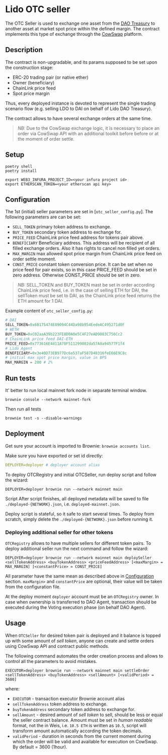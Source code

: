 # Lido OTC seller

The OTC Seller is used to exchange one asset from the [DAO Treasury](https://mainnet.lido.fi/#/lido-dao/0x3e40d73eb977dc6a537af587d48316fee66e9c8c/) to another asset at market spot price within the defined margin. The contract implements this type of exchange through the [CowSwap](https://cow.fi/) platform.

## Description

The contract is non-upgradable, and its params supposed to be set upon the construction stage:

- ERC-20 trading pair (or native ether)
- Owner (beneficiary)
- ChainLink price feed
- Spot price margin

Thus, every deployed instance is devoted to represent the single trading scenario flow (e.g. selling LDO to DAI on behalf of Lido DAO Treasury).

The contract allows to have several exchange orders at the same time.

> *NB:* Due to the CowSwap exchange logic, it is necessary to place an order via CowSwap API with an additional toolkit before before or at the moment of order settle.

## Setup

```shell
poetry shell
poetry install

export WEB3_INFURA_PROJECT_ID=<your infura project id>
export ETHERSCAN_TOKEN=<your etherscan api key>
```

## Configuration

The 1st (initial) seller parameters are set in [`otc_seller_config.py`]. The following parameters are can be set:

- `SELL_TOKEN` primary token address to exchange.
- `BUY_TOKEN` secondary token address to exchange for.
- `PRICE_FEED` ChainLink price feed address for tokens pair above.
- `BENEFICIARY` Beneficiary address. This address will be recipient of all filled exchange orders. Also it has rights to cancel non filled yet orders.
- `MAX_MARGIN` max allowed spot price margin from ChainLink price feed on order settle moment.
- `CONST_PRICE` constant token conversion price. It can be set when no price feed for pair exists, so in this case PRICE_FEED should be set in zero address. Otherwise CONST_PRICE should be set in zero.

> *NB:* SELL_TOKEN and BUY_TOKEN mast be set in order according ChainLink price feed, i.e. in the case of selling ETH for DAI, the sellToken must be set to DAI, as the ChainLink price feed returns the ETH amount for 1 DAI.

Example content of `otc_seller_config.py`:

```py
# DAI
SELL_TOKEN=0x6B175474E89094C44Da98b954EedeAC495271d0F
# WETH
BUY_TOKEN=0xC02aaA39b223FE8D0A0e5C4F27eAD9083C756Cc2
# ChainLink price feed DAI-ETH
PRICE_FEED=0x773616E4d11A78F511299002da57A0a94577F1f4
# Lido Agent
BENEFICIARY=0x3e40D73EB977Dc6a537aF587D48316feE66E9C8c
# initial max spot price margin, value in BPS
MAX_MARGIN = 200 # 2%
```

## Run tests

It' better to run local mainnet fork node in separate terminal window.

```shell
brownie console --network mainnet-fork
```

Then run all tests

```shell
brownie test -s --disable-warnings
```

## Deployment

Get sure your account is imported to Brownie: `brownie accounts list`.

Make sure you have exported or set id directly:

```yaml
DEPLOYER=deployer # deployer account alias
```

To deploy OTCRegistry and initial OTCSeller, run deploy script and follow the wizard:

```shell
DEPLOYER=deployer brownie run --network mainnet main
```

Script After script finishes, all deployed metadata will be saved to file `./deployed-{NETWORK}.json`, i.e. `deployed-mainnet.json`.

Deploy script is stateful, so it safe to start several times. To deploy from scratch, simply delete the `./deployed-{NETWORK}.json` before running it.

### Deploying additional seller for other tokens

`OTCRegistry` allows to have multiple sellers for different token pairs. To deploy additional seller run the next command and follow the wizard:

```shell
DEPLOYER=deployer brownie run --network mainnet main deploySeller <sellTokenAddress> <buyTokenAddress> <priceFeedAddress> [<maxMargin> = MAX_MARGIN] [<constantPrice> = CONST_PRICE]
```

All parameter have the same mean as described above in [Configuration](#configuration) section. `maxMargin>` and  `constantPrice` are optional, their value will be taken from the configuration file.

At the deploy moment `deployer` account must be an `OTCRegistry` owner. In case when ownership is transferred to DAO Agent, transaction should be executed during the Voting execution phase (on behalf DAO Agent).

## Usage

When `OTCSeller` for desired token pair is deployed and it balance is topped up with some amount of *sell token*, anyone can create and settle orders using CowSwap API and contract public methods.

The following command automates the order creation process and allows  to control all the parameters to avoid mistakes.

```shell
EXECUTOR=deployer brownie run --network mainnet main settleOrder <sellTokenAddress> <buyTokenAddress> <sellAmount> [<validPeriod> = 3600]
```

where:

- `EXECUTOR` - transaction executor Brownie account alias
- `sellTokenAddress` token address to exchange.
- `buyTokenAddress` secondary token address to exchange for.
- `sellAmount` - desired amount of *sell token* to sell, should be less or equal the seller contract balance. Amount must be set in *human readable* format, not the in Weis, i.e. `10.5 ETH` is written as `10.5`, script will transform amount automatically according the token decimals.
- `validPeriod` - duration in seconds from the current moment during which the order will be valid and available for execution on CowSwap. By default = 3600 (1hour).
